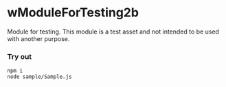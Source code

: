 # wModuleForTesting2b

Module for testing. This module is a test asset and not intended to be used with another purpose.

### Try out

```
npm i
node sample/Sample.js
```
